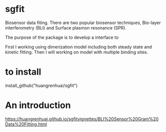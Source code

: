 # sgfit

Biosensor data fiting. 
There are two popular biosensor techniques, Bio-layer interferometry (BLI) and Surface plasmon resonance (SPR).  

The purpose of the package is to develop a interface to 

First I working using dimerization model including both steady state and kinetic fitting. Then I will working on model with multiple binding sites. 


# to install
install_github("huangrenhuai/sgfit")

# An introduction  

https://huangrenhuai.github.io/sgfitvignettes/BLI%20Sensor%20Gram%20Data%20Fitting.html
